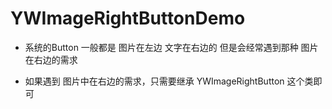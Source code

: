 # YWImageRightButtonDemo
- 系统的Button 一般都是 图片在左边 文字在右边的 但是会经常遇到那种 图片在右边的需求

- 如果遇到 图片中在右边的需求，只需要继承 YWImageRightButton 这个类即可


